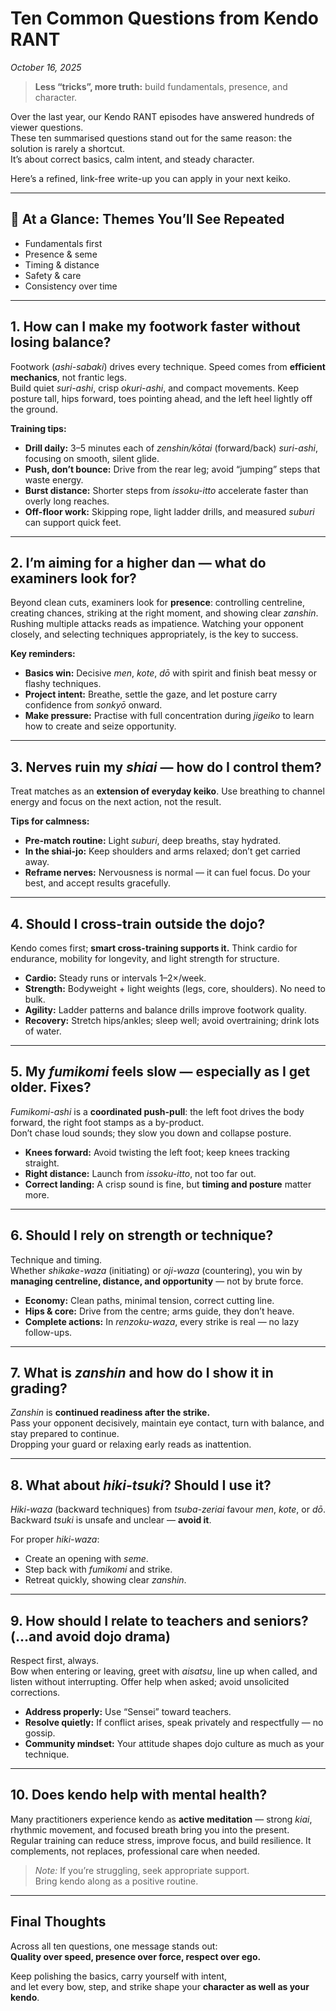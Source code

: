 # Ten Common Questions from Kendo RANT
*October 16, 2025*

> **Less “tricks”, more truth:** build fundamentals, presence, and character.

Over the last year, our Kendo RANT episodes have answered hundreds of viewer questions.  
These ten summarised questions stand out for the same reason: the solution is rarely a shortcut.  
It’s about correct basics, calm intent, and steady character.  

Here’s a refined, link-free write-up you can apply in your next keiko.

---

## 🥋 At a Glance: Themes You’ll See Repeated

- Fundamentals first  
- Presence & seme  
- Timing & distance  
- Safety & care  
- Consistency over time  

---

## 1. How can I make my footwork faster without losing balance?

Footwork (*ashi-sabaki*) drives every technique. Speed comes from **efficient mechanics**, not frantic legs.  
Build quiet *suri-ashi*, crisp *okuri-ashi*, and compact movements. Keep posture tall, hips forward, toes pointing ahead, and the left heel lightly off the ground.

**Training tips:**

- **Drill daily:** 3–5 minutes each of *zenshin/kōtai* (forward/back) *suri-ashi*, focusing on smooth, silent glide.  
- **Push, don’t bounce:** Drive from the rear leg; avoid “jumping” steps that waste energy.  
- **Burst distance:** Shorter steps from *issoku-itto* accelerate faster than overly long reaches.  
- **Off-floor work:** Skipping rope, light ladder drills, and measured *suburi* can support quick feet.  

---

## 2. I’m aiming for a higher dan — what do examiners look for?

Beyond clean cuts, examiners look for **presence**: controlling centreline, creating chances, striking at the right moment, and showing clear *zanshin*.  
Rushing multiple attacks reads as impatience. Watching your opponent closely, and selecting techniques appropriately, is the key to success.

**Key reminders:**

- **Basics win:** Decisive *men*, *kote*, *dō* with spirit and finish beat messy or flashy techniques.  
- **Project intent:** Breathe, settle the gaze, and let posture carry confidence from *sonkyō* onward.  
- **Make pressure:** Practise with full concentration during *jigeiko* to learn how to create and seize opportunity.  

---

## 3. Nerves ruin my *shiai* — how do I control them?

Treat matches as an **extension of everyday keiko**. Use breathing to channel energy and focus on the next action, not the result.

**Tips for calmness:**

- **Pre-match routine:** Light *suburi*, deep breaths, stay hydrated.  
- **In the shiai-jo:** Keep shoulders and arms relaxed; don’t get carried away.  
- **Reframe nerves:** Nervousness is normal — it can fuel focus. Do your best, and accept results gracefully.  

---

## 4. Should I cross-train outside the dojo?

Kendo comes first; **smart cross-training supports it.** Think cardio for endurance, mobility for longevity, and light strength for structure.

- **Cardio:** Steady runs or intervals 1–2×/week.  
- **Strength:** Bodyweight + light weights (legs, core, shoulders). No need to bulk.  
- **Agility:** Ladder patterns and balance drills improve footwork quality.  
- **Recovery:** Stretch hips/ankles; sleep well; avoid overtraining; drink lots of water.  

---

## 5. My *fumikomi* feels slow — especially as I get older. Fixes?

*Fumikomi-ashi* is a **coordinated push-pull**: the left foot drives the body forward, the right foot stamps as a by-product.  
Don’t chase loud sounds; they slow you down and collapse posture.

- **Knees forward:** Avoid twisting the left foot; keep knees tracking straight.  
- **Right distance:** Launch from *issoku-itto*, not too far out.  
- **Correct landing:** A crisp sound is fine, but **timing and posture** matter more.  

---

## 6. Should I rely on strength or technique?

Technique and timing.  
Whether *shikake-waza* (initiating) or *oji-waza* (countering), you win by **managing centreline, distance, and opportunity** — not by brute force.

- **Economy:** Clean paths, minimal tension, correct cutting line.  
- **Hips & core:** Drive from the centre; arms guide, they don’t heave.  
- **Complete actions:** In *renzoku-waza*, every strike is real — no lazy follow-ups.  

---

## 7. What is *zanshin* and how do I show it in grading?

*Zanshin* is **continued readiness after the strike.**  
Pass your opponent decisively, maintain eye contact, turn with balance, and stay prepared to continue.  
Dropping your guard or relaxing early reads as inattention.  

---

## 8. What about *hiki-tsuki*? Should I use it?

*Hiki-waza* (backward techniques) from *tsuba-zeriai* favour *men*, *kote*, or *dō*.  
Backward *tsuki* is unsafe and unclear — **avoid it**.  

For proper *hiki-waza*:

- Create an opening with *seme*.  
- Step back with *fumikomi* and strike.  
- Retreat quickly, showing clear *zanshin*.  

---

## 9. How should I relate to teachers and seniors? (…and avoid dojo drama)

Respect first, always.  
Bow when entering or leaving, greet with *aisatsu*, line up when called, and listen without interrupting. Offer help when asked; avoid unsolicited corrections.

- **Address properly:** Use “Sensei” toward teachers.  
- **Resolve quietly:** If conflict arises, speak privately and respectfully — no gossip.  
- **Community mindset:** Your attitude shapes dojo culture as much as your technique.  

---

## 10. Does kendo help with mental health?

Many practitioners experience kendo as **active meditation** — strong *kiai*, rhythmic movement, and focused breath bring you into the present.  
Regular training can reduce stress, improve focus, and build resilience. It complements, not replaces, professional care when needed.

> *Note:* If you’re struggling, seek appropriate support.  
> Bring kendo along as a positive routine.

---

## Final Thoughts

Across all ten questions, one message stands out:  
**Quality over speed, presence over force, respect over ego.**  

Keep polishing the basics, carry yourself with intent,  
and let every bow, step, and strike shape your **character as well as your kendo**.
